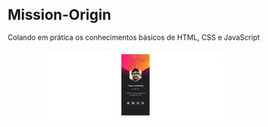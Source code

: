 # Mission-Origin
 Colando em prática os conhecimentos básicos de HTML, CSS e JavaScript

 <p align="center">
  <img src="projeto-image.jpg" width="350" title="hover text">
</p>
